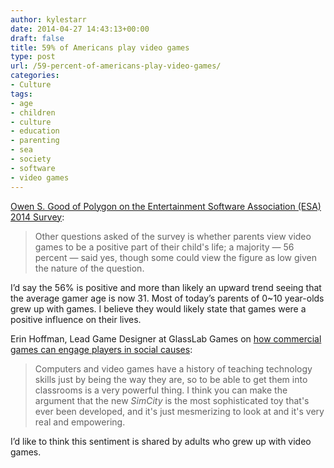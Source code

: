 ```yaml
---
author: kylestarr
date: 2014-04-27 14:43:13+00:00
draft: false
title: 59% of Americans play video games
type: post
url: /59-percent-of-americans-play-video-games/
categories:
- Culture
tags:
- age
- children
- culture
- education
- parenting
- sea
- society
- software
- video games
---
```


[Owen S. Good of Polygon on the Entertainment Software Association (ESA) 2014 Survey](http://www.polygon.com/2014/4/27/5658734/how-old-average-gamer-survey-study-consoles-mobile#230008991):

> Other questions asked of the survey is whether parents view video games to be a positive part of their child's life; a majority — 56 percent — said yes, though some could view the figure as low given the nature of the question.

I’d say the 56% is positive and more than likely an upward trend seeing that the average gamer age is now 31. Most of today’s parents of 0~10 year-olds grew up with games. I believe they would likely state that games were a positive influence on their lives.

Erin Hoffman, Lead Game Designer at GlassLab Games on [how commercial games can engage players in social causes](http://www.polygon.com/2014/4/23/5644706/how-commercial-games-can-engage-players-in-social-causes):

> Computers and video games have a history of teaching technology skills just by being the way they are, so to be able to get them into classrooms is a very powerful thing. I think you can make the argument that the new _SimCity_ is the most sophisticated toy that's ever been developed, and it's just mesmerizing to look at and it's very real and empowering.

I’d like to think this sentiment is shared by adults who grew up with video games.
